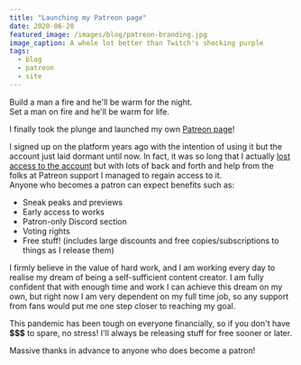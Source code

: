 ```yaml
---
title: "Launching my Patreon page"
date: 2020-06-20
featured_image: /images/blog/patreon-branding.jpg
image_caption: A whole lot better than Twitch's shocking purple
tags:
  - blog
  - patreon
  - site
---
```


Build a man a fire and he'll be warm for the night.  
Set a man on fire and he'll be warm for life.

I finally took the plunge and launched my own [Patreon page](https://www.patreon.com/miltage)!

I signed up on the platform years ago with the intention of using it but the account just laid dormant until now. In fact, it was so long that I actually [lost access to the account](https://twitter.com/miltage/status/1271312063965487105) but with lots of back and forth and help from the folks at Patreon support I managed to regain access to it.  
Anyone who becomes a patron can expect benefits such as: 

* Sneak peaks and previews
* Early access to works
* Patron-only Discord section
* Voting rights
* Free stuff! (includes large discounts and free copies/subscriptions to things as I release them)

I firmly believe in the value of hard work, and I am working every day to realise my dream of being a self-sufficient content creator. I am fully confident that with enough time and work I can achieve this dream on my own, but right now I am very dependent on my full time job, so any support from fans would put me one step closer to reaching my goal.

This pandemic has been tough on everyone financially, so if you don't have **$$$** to spare, no stress! I'll always be releasing stuff for free sooner or later.

Massive thanks in advance to anyone who does become a patron!
